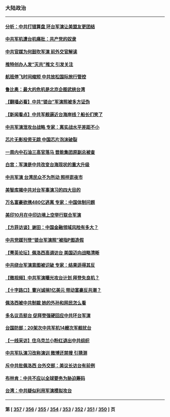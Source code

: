### 大陆政治
---
#### [分析：中共打错算盘 环台军演让美盟友更团结](../../pages/ncid277/n13797669.md) 
#### [中共军机遭台机痛批：共产党的奴隶](../../pages/ncid277/n13797649.md) 
#### [中共官媒为何鼓吹军演 前外交官解读](../../pages/ncid277/n13797550.md) 
#### [推特创办人发“灭共”推文 引发关注](../../pages/ncid277/n13797542.md) 
#### [航班停飞时间缩短 中共放松国际旅行管控](../../pages/ncid277/n13797400.md) 
#### [鲁比奥：最大的危机是北京企图武统台湾](../../pages/ncid277/n13797410.md) 
#### [【翻墙必看】中共“锁台”军演照被多方证伪](../../pages/ncid277/n13797294.md) 
#### [【新闻看点】中共军舰逼近台海岸线？船长们笑了](../../pages/ncid277/n13797113.md) 
#### [中共军演泄攻台战略 专家：离实战水平差距不小](../../pages/ncid277/n13797209.md) 
#### [芯片无影投资无踪 中国芯片泡沫破裂](../../pages/ncid277/n13797222.md) 
#### [一周内中石油三高官落马 晋能集团原副总被查](../../pages/ncid277/n13797217.md) 
#### [白宫：军演是中共改变台海现状的重大升级](../../pages/ncid277/n13797184.md) 
#### [中共军演 台湾民众不为所动 照样逛夜市](../../pages/ncid277/n13797190.md) 
#### [美智库揭中共对台军事演习的四大目的](../../pages/ncid277/n13797187.md) 
#### [万名富豪欲携480亿逃离 专家：中国体制问题](../../pages/ncid277/n13797173.md) 
#### [美印10月在中印边境上空举行联合军演](../../pages/ncid277/n13797152.md) 
#### [【方菲访谈】谢田：中国金融领域风险有多大？](../../pages/ncid277/n13797105.md) 
#### [中共党媒刊登“锁台军演照”被指P图造假](../../pages/ncid277/n13797176.md) 
#### [【菁英论坛】佩洛西高调访台 美国迈向战略清晰](../../pages/ncid277/n13797172.md) 
#### [中共绕台军演意图被识破 专家：结果适得其反](../../pages/ncid277/n13797128.md) 
#### [【微视频】中共军演曝光攻台计划 拜登失良机？](../../pages/ncid277/n13797070.md) 
#### [【十字路口】曹兴诚捐1亿美元 带动富豪反共潮？](../../pages/ncid277/n13797053.md) 
#### [佩洛西被中共制裁 她的外孙和网民怎么看](../../pages/ncid277/n13797115.md) 
#### [多名议员挺台 促拜登强硬回应中共环台军演](../../pages/ncid277/n13797116.md) 
#### [台国防部：20架次中共军机14艘次军舰扰台](../../pages/ncid277/n13797106.md) 
#### [【一线采访】住乌克兰小粉红退出中共组织](../../pages/ncid277/n13797083.md) 
#### [中共军队演习改称演训 微博还禁搜 引猜测](../../pages/ncid277/n13796975.md) 
#### [斥中共批佩洛西 台外交部：美议长访台有前例](../../pages/ncid277/n13797008.md) 
#### [布林肯：中共不应以全球要务为胁迫筹码](../../pages/ncid277/n13797041.md) 
#### [台湾：中共疑似利用军演模拟攻台](../../pages/ncid277/n13797052.md) 

---
#### 第 [ [357](./357.md) / [356](./356.md) / [355](./355.md) / [354](./354.md) / [353](./353.md) / [352](./352.md) / [351](./351.md) / [350](./350.md) ] 页
